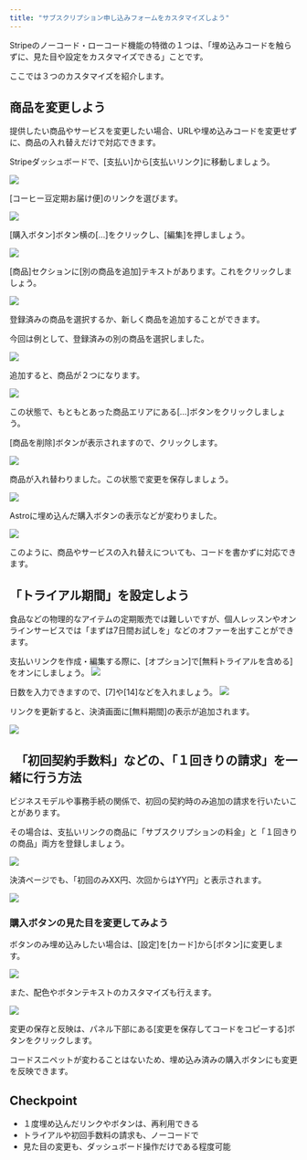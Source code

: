 ```yaml
---
title: "サブスクリプション申し込みフォームをカスタマイズしよう"
---
```


Stripeのノーコード・ローコード機能の特徴の１つは、「埋め込みコードを触らずに、見た目や設定をカスタマイズできる」ことです。

ここでは３つのカスタマイズを紹介します。

## 商品を変更しよう

提供したい商品やサービスを変更したい場合、URLや埋め込みコードを変更せずに、商品の入れ替えだけで対応できます。

Stripeダッシュボードで、[支払い]から[支払いリンク]に移動しましょう。

![](https://storage.googleapis.com/zenn-user-upload/8485235fd4a5-20230623.png)

[コーヒー豆定期お届け便]のリンクを選びます。

![](https://storage.googleapis.com/zenn-user-upload/2da6c3093093-20230623.png)

[購入ボタン]ボタン横の[...]をクリックし、[編集]を押しましょう。

![](https://storage.googleapis.com/zenn-user-upload/4a842bfcba39-20230623.png)

[商品]セクションに[別の商品を追加]テキストがあります。これをクリックしましょう。

![](https://storage.googleapis.com/zenn-user-upload/a1b1c14cbdf7-20230623.png)

登録済みの商品を選択するか、新しく商品を追加することができます。

今回は例として、登録済みの別の商品を選択しました。

![](https://storage.googleapis.com/zenn-user-upload/baeed41c6a6c-20230623.png)

追加すると、商品が２つになります。

![](https://storage.googleapis.com/zenn-user-upload/e5618393b8e0-20230623.png)

この状態で、もともとあった商品エリアにある[...]ボタンをクリックしましょう。

[商品を削除]ボタンが表示されますので、クリックします。

![](https://storage.googleapis.com/zenn-user-upload/5537976713a4-20230623.png)

商品が入れ替わりました。この状態で変更を保存しましょう。

![](https://storage.googleapis.com/zenn-user-upload/ed85a8ad586d-20230623.png)

Astroに埋め込んだ購入ボタンの表示などが変わりました。

![](https://storage.googleapis.com/zenn-user-upload/08f8e02e99e2-20230623.png)

このように、商品やサービスの入れ替えについても、コードを書かずに対応できます。

## 「トライアル期間」を設定しよう

食品などの物理的なアイテムの定期販売では難しいですが、個人レッスンやオンラインサービスでは「まずは7日間お試しを」などのオファーを出すことができます。

支払いリンクを作成・編集する際に、[オプション]で[無料トライアルを含める]をオンにしましょう。
![](https://storage.googleapis.com/zenn-user-upload/9c75aa0aaa79-20230526.png)

日数を入力できますので、[7]や[14]などを入れましょう。
![](https://storage.googleapis.com/zenn-user-upload/ea2282bf1bd3-20230526.png)

リンクを更新すると、決済画面に[無料期間]の表示が追加されます。

![](https://storage.googleapis.com/zenn-user-upload/c494df7d6e8e-20230526.png)

## 　「初回契約手数料」などの、「１回きりの請求」を一緒に行う方法

ビジネスモデルや事務手続の関係で、初回の契約時のみ追加の請求を行いたいことがあります。

その場合は、支払いリンクの商品に「サブスクリプションの料金」と「１回きりの商品」両方を登録しましょう。

![](https://storage.googleapis.com/zenn-user-upload/6def78011d07-20230526.png)

決済ページでも、「初回のみXX円、次回からはYY円」と表示されます。

![](https://storage.googleapis.com/zenn-user-upload/27ac0a80572b-20230526.png)

### 購入ボタンの見た目を変更してみよう

ボタンのみ埋め込みしたい場合は、[設定]を[カード]から[ボタン]に変更します。

![](https://storage.googleapis.com/zenn-user-upload/a1c20cd8cc88-20230623.png)


また、配色やボタンテキストのカスタマイズも行えます。

![](https://storage.googleapis.com/zenn-user-upload/6c1a84959f2d-20230623.png)

変更の保存と反映は、パネル下部にある[変更を保存してコードをコピーする]ボタンをクリックします。

コードスニペットが変わることはないため、埋め込み済みの購入ボタンにも変更を反映できます。

## Checkpoint

- １度埋め込んだリンクやボタンは、再利用できる
- トライアルや初回手数料の請求も、ノーコードで
- 見た目の変更も、ダッシュボード操作だけである程度可能